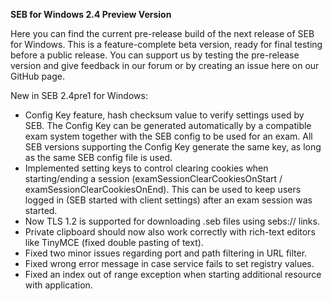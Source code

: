 **SEB for Windows 2.4 Preview Version**

Here you can find the current pre-release build of the next release of SEB for Windows. This is a feature-complete beta version, ready for final testing before a public release. You can support us by testing the pre-release version and give feedback in our forum or by creating an issue here on our GitHub page.

New in SEB 2.4pre1 for Windows: 
- Config Key feature, hash checksum value to verify settings used by SEB. The Config Key can be generated automatically by a compatible exam system together with the SEB config to be used for an exam. All SEB versions supporting the Config Key generate the same key, as long as the same SEB config file is used. 
- Implemented setting keys to control clearing cookies when starting/ending a session (examSessionClearCookiesOnStart / examSessionClearCookiesOnEnd). This can be used to keep users logged in (SEB started with client settings) after an exam session was started.
- Now TLS 1.2 is supported for downloading .seb files using sebs:// links.
- Private clipboard should now also work correctly with rich-text editors like TinyMCE (fixed double pasting of text). 
- Fixed two minor issues regarding port and path filtering in URL filter.
- Fixed wrong error message in case service fails to set registry values.
- Fixed an index out of range exception when starting additional resource with application.
